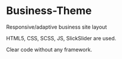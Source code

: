 # Business-Theme
Responsive/adaptive business site layout

HTML5, CSS, SCSS, JS, SlickSlider are used.

Clear code without any framework.
